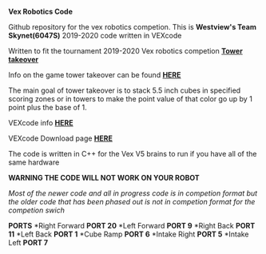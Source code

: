 **Vex Robotics Code**

Github repository for the vex robotics competion. This is **Westview's Team Skynet(6047S)** 2019-2020 code written in VEXcode

Written to fit the tournament 2019-2020 Vex robotics competion [**Tower takeover**](https://www.vexrobotics.com/vexedr/competition/vrc-current-game)

Info on the game tower takeover can be found [**HERE**](https://www.vexrobotics.com/vexedr/competition/vrc-current-game)

The main goal of tower takeover is to stack 5.5 inch cubes in specified scoring zones or in towers to make the point value of that color go up by 1 point plus the base of 1.

VEXcode info [**HERE**](https://www.vexrobotics.com/vexcode-text)

VEXcode Download page [**HERE**](https://www.vexrobotics.com/vexcode-download)

The code is written in C++ for the Vex V5 brains to run if you have all of the same hardware

**WARNING THE CODE WILL NOT WORK ON YOUR ROBOT**

*Most of the newer code and all in progress code is in competion format but the older code that has been phased out is not in competion format for the competion swich*

**PORTS**
*Right Forward **PORT 20**
*Left Forward **PORT 9**
*Right Back **PORT 11**
*Left Back **PORT 1**
*Cube Ramp **PORT 6**
*Intake Right **PORT 5**
*Intake Left **PORT 7**
